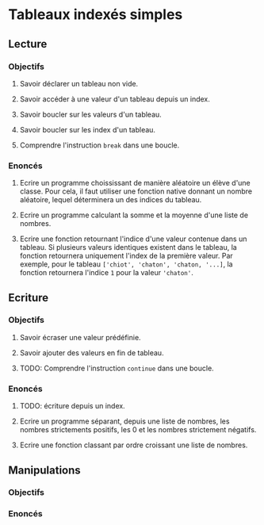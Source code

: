 # Tableaux indexés simples

## Lecture

### Objectifs

 1. Savoir déclarer un tableau non vide.

 2. Savoir accéder à une valeur d'un tableau depuis un index.

 3. Savoir boucler sur les valeurs d'un tableau.

 4. Savoir boucler sur les index d'un tableau.

 5. Comprendre l'instruction `break` dans une boucle. 

### Enoncés

 1. Ecrire un programme choississant de manière aléatoire un élève d'une classe. Pour cela, il faut utiliser une fonction native donnant un nombre aléatoire, lequel déterminera un des indices du tableau.

 2. Ecrire un programme calculant la somme et la moyenne d'une liste de nombres.

 3. Ecrire une fonction retournant l'indice d'une valeur contenue dans un tableau. Si plusieurs valeurs identiques existent dans le tableau, la fonction retournera uniquement l'index de la première valeur. Par exemple, pour le tableau `['chiot', 'chaton', 'chaton, '...]`, la fonction retournera l'indice `1` pour la valeur `'chaton'`.

## Ecriture

### Objectifs

 1. Savoir écraser une valeur prédéfinie.

 2. Savoir ajouter des valeurs en fin de tableau.

 3. TODO: Comprendre l'instruction `continue` dans une boucle.

### Enoncés

 1. TODO: écriture depuis un index.

 2. Ecrire un programme séparant, depuis une liste de nombres, les nombres strictements positifs, les 0 et les nombres strictement négatifs.
 
 3. Ecrire une fonction classant par ordre croissant une liste de nombres.

## Manipulations

### Objectifs

### Enoncés
